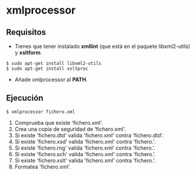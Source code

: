 # xmlprocessor

## Requisitos

- Tienes que tener instalado **xmllint** (que está en el paquete libxml2-utils) y **xsltform**.

```
$ sudo apt-get install libxml2-utils
$ sudo apt-get install xsltproc
```
- Añade xmlprocessor al **PATH**.

## Ejecución

```
$ xmlprocessor fichero.xml
```

1. Comprueba que existe 'fichero.xml'.
1. Crea una copia de seguridad de 'fichero.xml'.
1. Si existe 'fichero.dtd' valida 'fichero.xml' contra 'fichero.dtd'.
1. Si existe 'fichero.xsd' valida 'fichero.xml' contra 'fichero.'.
1. Si existe 'fichero.rng' valida 'fichero.xml' contra 'fichero.'.
1. Si existe 'fichero.sch' valida 'fichero.xml' contra 'fichero.'.
1. Si existe 'fichero.xslt' valida 'fichero.xml' contra 'fichero.'.
1. Formatea 'fichero.xml'.
